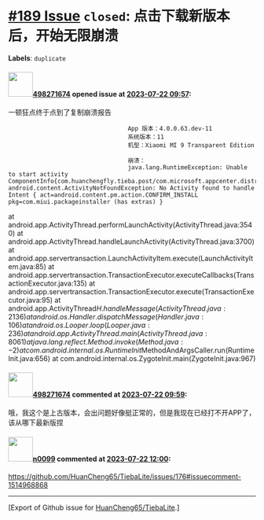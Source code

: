 # [\#189 Issue](https://github.com/HuanCheng65/TiebaLite/issues/189) `closed`: 点击下载新版本后，开始无限崩溃
**Labels**: `duplicate`


#### <img src="https://avatars.githubusercontent.com/u/38987655?v=4" width="50">[498271674](https://github.com/498271674) opened issue at [2023-07-22 09:57](https://github.com/HuanCheng65/TiebaLite/issues/189):

一顿狂点终于点到了复制崩溃报告



                                      App 版本：4.0.0.63.dev-11
                                      系统版本：11
                                      机型：Xiaomi MI 9 Transparent Edition
                                      
                                      崩溃：
                                      java.lang.RuntimeException: Unable to start activity ComponentInfo{com.huanchengfly.tieba.post/com.microsoft.appcenter.distribute.install.ReleaseInstallerActivity}: android.content.ActivityNotFoundException: No Activity found to handle Intent { act=android.content.pm.action.CONFIRM_INSTALL pkg=com.miui.packageinstaller (has extras) }
at android.app.ActivityThread.performLaunchActivity(ActivityThread.java:3540)
at android.app.ActivityThread.handleLaunchActivity(ActivityThread.java:3700)
at android.app.servertransaction.LaunchActivityItem.execute(LaunchActivityItem.java:85)
at android.app.servertransaction.TransactionExecutor.executeCallbacks(TransactionExecutor.java:135)
at android.app.servertransaction.TransactionExecutor.execute(TransactionExecutor.java:95)
at android.app.ActivityThread$H.handleMessage(ActivityThread.java:2136)
at android.os.Handler.dispatchMessage(Handler.java:106)
at android.os.Looper.loop(Looper.java:236)
at android.app.ActivityThread.main(ActivityThread.java:8061)
at java.lang.reflect.Method.invoke(Method.java:-2)
at com.android.internal.os.RuntimeInit$MethodAndArgsCaller.run(RuntimeInit.java:656)
at com.android.internal.os.ZygoteInit.main(ZygoteInit.java:967)

#### <img src="https://avatars.githubusercontent.com/u/38987655?v=4" width="50">[498271674](https://github.com/498271674) commented at [2023-07-22 09:59](https://github.com/HuanCheng65/TiebaLite/issues/189#issuecomment-1646547423):

哦，我这个是上古版本，会出问题好像挺正常的，但是我现在已经打不开APP了，该从哪下最新版捏

#### <img src="https://avatars.githubusercontent.com/u/13030387?u=b18d797ff4ab4819de469d0e4928e00ed95caf26&v=4" width="50">[n0099](https://github.com/n0099) commented at [2023-07-22 12:00](https://github.com/HuanCheng65/TiebaLite/issues/189#issuecomment-1646566929):

https://github.com/HuanCheng65/TiebaLite/issues/176#issuecomment-1514968868


-------------------------------------------------------------------------------



[Export of Github issue for [HuanCheng65/TiebaLite](https://github.com/HuanCheng65/TiebaLite).]

